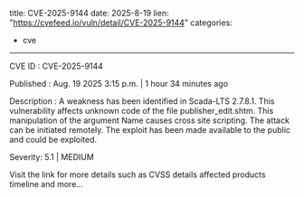  
title: CVE-2025-9144
date: 2025-8-19
lien: "https://cvefeed.io/vuln/detail/CVE-2025-9144"
categories:
  - cve
---

CVE ID : CVE-2025-9144

Published :  Aug. 19
2025
3:15 p.m. | 1 hour
34 minutes ago

Description : A weakness has been identified in Scada-LTS 2.7.8.1. This vulnerability affects unknown code of the file publisher_edit.shtm. This manipulation of the argument Name causes cross site scripting. The attack can be initiated remotely. The exploit has been made available to the public and could be exploited.

Severity: 5.1 | MEDIUM

Visit the link for more details
such as CVSS details
affected products
timeline
and more...
